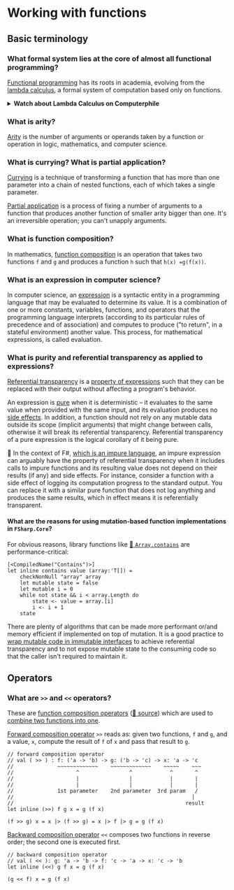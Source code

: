 # Working with functions

## Basic terminology
### What formal system lies at the core of almost all functional programming?

[Functional programming](https://en.wikipedia.org/wiki/Functional_programming) has its roots in academia, evolving from the [lambda calculus](https://en.wikipedia.org/wiki/Lambda_calculus), a formal system of computation based only on functions.

<details>
<summary><b>Watch about Lambda Calculus on Computerphile</b></summary>
<p>
<a href="https://www.youtube.com/watch?v=eis11j_iGMs" target=”_blank” rel="noreferrer noopener">
    <img src="https://camo.githubusercontent.com/20dfccb8426fde130c2fb275879fd9cf84bf6106544f6e00750290912d30852d/687474703a2f2f69332e7974696d672e636f6d2f76692f65697331316a5f69474d732f687164656661756c742e6a7067" alt="Lambda Calculus - Computerphile" data-canonical-src="http://i3.ytimg.com/vi/eis11j_iGMs/hqdefault.jpg" style="max-width:100%;">
</a>
</p>
</p>
<a href="https://www.youtube.com/watch?v=eis11j_iGMs" target=”_blank” rel="noreferrer noopener">https://www.youtube.com/watch?v=eis11j_iGMs</a>
</p>
</details>

### What is arity?

[Arity](https://en.wikipedia.org/wiki/Arity) is the number of arguments or operands taken by a function or operation in logic, mathematics, and computer science.

### What is currying? What is partial application?

[Currying](https://docs.microsoft.com/en-us/dotnet/fsharp/introduction-to-functional-programming/first-class-functions#curried-functions) is a technique of transforming a function that has more than one parameter into a chain of nested functions, each of which takes a single parameter.

[Partial application](https://en.wikipedia.org/wiki/Partial_application) is a process of fixing a number of arguments to a function that produces another function of smaller arity bigger than one. It's an irreversible operation; you can't unapply arguments.

### What is function composition?

In mathematics, [function composition](https://en.wikipedia.org/wiki/Function_composition) is an operation that takes two functions `f` and `g` and produces a function `h` such that `h(x) =g(f(x))`.

### What is an expression in computer science?

In computer science, an [expression](https://en.wikipedia.org/wiki/Expression_(computer_science)) is a syntactic entity in a programming language that may be evaluated to determine its value. It is a combination of one or more constants, variables, functions, and operators that the programming language interprets (according to its particular rules of precedence and of association) and computes to produce ("to return", in a stateful environment) another value. This process, for mathematical expressions, is called evaluation.

### What is purity and referential transparency as applied to expressions?

[Referential transparency](https://en.wikipedia.org/wiki/Referential_transparency) is a [property of expressions](https://docs.microsoft.com/en-us/dotnet/fsharp/introduction-to-functional-programming/) such that they can be replaced with their output without affecting a program's behavior.

An expression is [pure](https://en.wikipedia.org/wiki/Pure_function) when it is deterministic – it evaluates to the same value when provided with the same input, and its evaluation produces no [side effects](https://en.wikipedia.org/wiki/Side_effect_(computer_science)). In addition, a function should not rely on any mutable data outside its scope (implicit arguments) that might change between calls, otherwise it will break its referential transparency. Referential transparency of a pure expression is the logical corollary of it being pure.

📝 In the context of F#, [which is an impure language](#is-f-a-purely-functional-language), an impure expression can arguably have the property of referential transparency when it includes calls to impure functions and its resulting value does not depend on their results (if any) and side effects. For instance, consider a function with a side effect of logging its computation progress to the standard output. You can replace it with a similar pure function that does not log anything and produces the same results, which in effect means it is referentially transparent.

#### What are the reasons for using mutation-based function implementations in `FSharp.Core`?

For obvious reasons, library functions like [📙 `Array.contains`](https://github.com/fsharp/fsharp/blob/master/src/fsharp/FSharp.Core/array.fs) are performance-critical:

```f#
[<CompiledName("Contains")>]
let inline contains value (array:'T[]) =
    checkNonNull "array" array
    let mutable state = false
    let mutable i = 0
    while not state && i < array.Length do
        state <- value = array.[i]
        i <- i + 1
    state
```
There are plenty of algorithms that can be made more performant or/and memory efficient if implemented on top of mutation. It is a good practice to [wrap mutable code in immutable interfaces](https://docs.microsoft.com/en-us/dotnet/fsharp/style-guide/conventions#wrap-mutable-code-in-immutable-interfaces) to achieve referential transparency and to not expose mutable state to the consuming code so that the caller isn't required to maintain it.

<!-- up -->

## Operators
### What are `>>` and `<<` operators?

These are [function composition operators](https://docs.microsoft.com/en-us/dotnet/fsharp/language-reference/functions/#function-composition-and-pipelining) ([📙 source](https://github.com/fsharp/fsharp/blob/master/src/fsharp/FSharp.Core/prim-types.fs)) which are used to [combine two functions into one](#what-is-function-composition).

[Forward composition operator](https://docs.microsoft.com/en-us/dotnet/fsharp/language-reference/symbol-and-operator-reference/) `>>` reads as: given two functions, `f` and `g`, and a value, `x`, compute the result of `f` of `x` and pass that result to `g`. 

```f#
// forward composition operator
// val ( >> ) : f: ('a -> 'b) -> g: ('b -> 'c) -> x: 'a -> 'c
//              ~~~~~~~~~~~~~    ~~~~~~~~~~~~~    ~~~~~    ~~~
//                    ^                ^            ^       ^
//                    |                |            |       |
//                    |                |            |       |
//              1st parameter    2nd parameter  3rd param   /
//                                                         |
//                                                       result
let inline (>>) f g x = g (f x)
```
```
(f >> g) x = x |> (f >> g) = x |> f |> g = g (f x)
```

[Backward composition operator](https://docs.microsoft.com/en-us/dotnet/fsharp/language-reference/symbol-and-operator-reference/) `<<` composes two functions in reverse order; the second one is executed first.

```f#
// backward composition operator
// val ( << ): g: 'a -> 'b -> f: 'c -> 'a -> x: 'c -> 'b
let inline (<<) g f x = g (f x)
```
```
(g << f) x = g (f x)
```

<!-- up -->